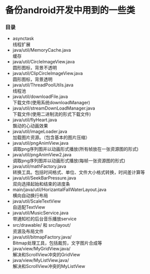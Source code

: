 备份android开发中用到的一些类
==
### 目录
* asynctask<br>
线程扩展
* java/util/MemoryCache.java<br>
缓存
* java/util/CircleImageView.java<br>
圆形图标，背景不透明
* java/util/ClipCircleImageView.java<br>
圆形图标，背景透明
* java/util/ThreadPoolUtils.java<br>
线程池
* java/util/downloadFile.java<br>
下载文件(使用系统downloadManager)
* java/util/streamDownLoadManager.java<br>
下载文件(使用二进制流的形式下载文件)
* java/util/flyHeart.java<br>
飘动的心动画效果
* java/util/imageLoader.java<br>
加载图片资源。（包含基本的图片压缩）
* java/util/pngAnimView.java<br>
调取png序列图并以动画形式播放(所有帧放在一张资源图的形式)
* java/util/pngAnimView2.java<br>
调取png序列图并以动画形式播放(每帧一张资源图的形式)
* java/util/mathFactory.java<br>
转换工具。包括时间格式、单位、文件大小格式转换，时间差计算等
* java/util/SeekBarPressure.java<br>
双向选择起始和结束的进度条
* main/java/util/HorizantalFallWaterLayout.java<br>
横向自动换行布局
* java/util/ScaleTextView<br>
自适配TextView
* java/util/MusicService.java<br>
带通知栏的后台音乐播放service
* src/drawable/ 和 src/layout/<br>
资源及布局文件
* java/util/bitmapFactory.java/<br>
Bitmap处理工具，包括裁剪，文字图片合成等
* java/view/MyGridView.java/<br>
解决和ScrollView冲突的GridView
* java/view/MyListView.java/<br>
解决和ScrollView冲突的MyListView
